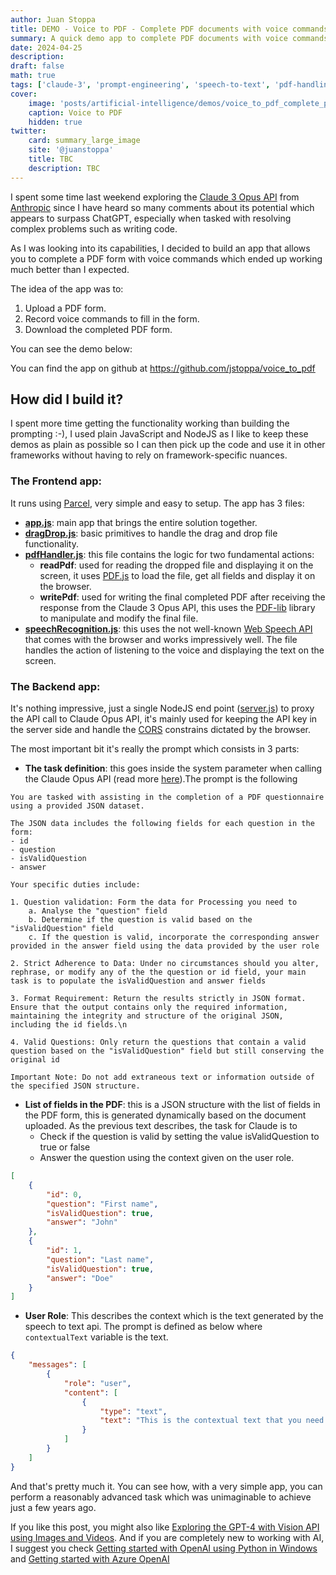```yaml
---
author: Juan Stoppa
title: DEMO - Voice to PDF - Complete PDF documents with voice commands using the Claude 3 Opus API
summary: A quick demo app to complete PDF documents with voice commands
date: 2024-04-25
description:
draft: false
math: true
tags: ['claude-3', 'prompt-engineering', 'speech-to-text', 'pdf-handling']
cover:
    image: 'posts/artificial-intelligence/demos/voice_to_pdf_complete_pdf_document_with_voice_commands_using_claude_3_opus_api/voice_to_pdf_cover_image.webp'
    caption: Voice to PDF
    hidden: true
twitter:
    card: summary_large_image
    site: '@juanstoppa'
    title: TBC
    description: TBC
---
```


I spent some time last weekend exploring the [Claude 3 Opus API](https://www.anthropic.com/news/claude-3-family) from [Anthropic](https://www.anthropic.com/) since I have heard so many comments about its potential which appears to surpass ChatGPT, especially when tasked with resolving complex problems such as writing code.

As I was looking into its capabilities, I decided to build an app that allows you to complete a PDF form with voice commands which ended up working much better than I expected.

The idea of the app was to:

1. Upload a PDF form.
2. Record voice commands to fill in the form.
3. Download the completed PDF form.

You can see the demo below:

You can find the app on github at https://github.com/jstoppa/voice_to_pdf

## How did I build it?

I spent more time getting the functionality working than building the prompting :-), I used plain JavaScript and NodeJS as I like to keep these demos as plain as possible so I can then pick up the code and use it in other frameworks without having to rely on framework-specific nuances.

### The Frontend app:

It runs using [Parcel](https://parceljs.org/), very simple and easy to setup. The app has 3 files:

-   **[app.js](https://github.com/jstoppa/voice_to_pdf/blob/main/src/js/app.js)**: main app that brings the entire solution together.
-   **[dragDrop.js](https://github.com/jstoppa/voice_to_pdf/blob/main/src/js/dragDrop.js)**: basic primitives to handle the drag and drop file functionality.
-   **[pdfHandler.js](https://github.com/jstoppa/voice_to_pdf/blob/main/src/js/pdfHandler.js)**: this file contains the logic for two fundamental actions:
    -   **readPdf**: used for reading the dropped file and displaying it on the screen, it uses [PDF.js](https://mozilla.github.io/pdf.js/) to load the file, get all fields and display it on the browser.
    -   **writePdf**: used for writing the final completed PDF after receiving the response from the Claude 3 Opus API, this uses the [PDF-lib](https://pdf-lib.js.org/) library to manipulate and modify the final file.
-   **[speechRecognition.js](https://github.com/jstoppa/voice_to_pdf/blob/main/src/js/speechRecognition.js)**: this uses the not well-known [Web Speech API](https://developer.mozilla.org/en-US/docs/Web/API/Web_Speech_API/Using_the_Web_Speech_API) that comes with the browser and works impressively well. The file handles the action of listening to the voice and displaying the text on the screen.

### The Backend app:

It's nothing impressive, just a single NodeJS end point ([server.js](https://github.com/jstoppa/voice_to_pdf/blob/main/src/server/server.js)) to proxy the API call to Claude Opus API, it's mainly used for keeping the API key in the server side and handle the [CORS](https://developer.mozilla.org/en-US/docs/Web/HTTP/CORS) constrains dictated by the browser.

The most important bit it's really the prompt which consists in 3 parts:

-   **The task definition**: this goes inside the system parameter when calling the Claude Opus API (read more [here](https://docs.anthropic.com/claude/docs/system-prompts#how-to-use-system-prompts)).The prompt is the following

```
You are tasked with assisting in the completion of a PDF questionnaire using a provided JSON dataset.

The JSON data includes the following fields for each question in the form:
- id
- question
- isValidQuestion
- answer

Your specific duties include:

1. Question validation: Form the data for Processing you need to
    a. Analyse the "question" field
	b. Determine if the question is valid based on the "isValidQuestion" field
	c. If the question is valid, incorporate the corresponding answer provided in the answer field using the data provided by the user role

2. Strict Adherence to Data: Under no circumstances should you alter, rephrase, or modify any of the the question or id field, your main task is to populate the isValidQuestion and answer fields

3. Format Requirement: Return the results strictly in JSON format. Ensure that the output contains only the required information, maintaining the integrity and structure of the original JSON, including the id fields.\n

4. Valid Questions: Only return the questions that contain a valid question based on the "isValidQuestion" field but still conserving the original id

Important Note: Do not add extraneous text or information outside of the specified JSON structure.
```

-   **List of fields in the PDF**: this is a JSON structure with the list of fields in the PDF form, this is generated dynamically based on the document uploaded. As the previous text describes, the task for Claude is to
    -   Check if the question is valid by setting the value isValidQuestion to true or false
    -   Answer the question using the context given on the user role.

```json
[
	{
		"id": 0,
		"question": "First name",
		"isValidQuestion": true,
		"answer": "John"
	},
	{
		"id": 1,
		"question": "Last name",
		"isValidQuestion": true,
		"answer": "Doe"
	}
]
```

-   **User Role**: This describes the context which is the text generated by the speech to text api. The prompt is defined as below where `contextualText` variable is the text.

```json
{
	"messages": [
		{
			"role": "user",
			"content": [
				{
					"type": "text",
					"text": "This is the contextual text that you need to use to complete the questionnaire\n\n ${contextualText}"
				}
			]
		}
	]
}
```

And that's pretty much it. You can see how, with a very simple app, you can perform a reasonably advanced task which was unimaginable to achieve just a few years ago.

If you like this post, you might also like [Exploring the GPT-4 with Vision API using Images and Videos](https://jstoppa.com/posts/exploring_the_gpt_with_vision_api_image_and_video/post/). And if you are completely new to working with AI, I suggest you check [Getting started with OpenAI using Python in Windows](https://jstoppa.com/posts/getting_started_with_openai_in_python/post/) and [Getting started with Azure OpenAI](https://jstoppa.com/posts/artificial-intelligence/fundamentals/getting-started-with-azure-openai/post/)
